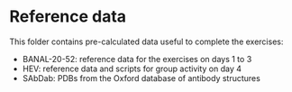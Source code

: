 # Reference data
This folder contains pre-calculated data useful to complete the exercises:

* BANAL-20-52: reference data for the exercises on days 1 to 3
* HEV: reference data and scripts for group activity on day 4
* SAbDab: PDBs from the Oxford database of antibody structures 
